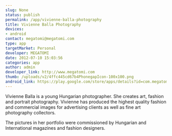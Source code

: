 ```yaml
--- 
slug: None
status: publish
permalink: /app/vivienne-balla-photography
title: Vivienne Balla Photography
devices: 
- android
contact: megatomi@megatomi.com
type: app
targetMarket: Personal
developer: MEGATOMI
date: 2012-07-10 15:03:56
categories: app
author: admin
developer_link: http://www.megatomi.com
thumb: /uploads/v2/4ffc445cd67b4PhonegapIcon-100x100.png
android_link: https://play.google.com/store/apps/details?id=com.megatomi.vivienneballaphotography
---
```



Vivienne Balla is a young Hungarian photographer. She creates art, fashion and portrait photography. Vivienne has produced the highest quality fashion and commercial images for advertising clients as well as fine art photography collectors.  

  

The pictures in her portfolio were commissioned by Hungarian and International magazines and fashion designers.

